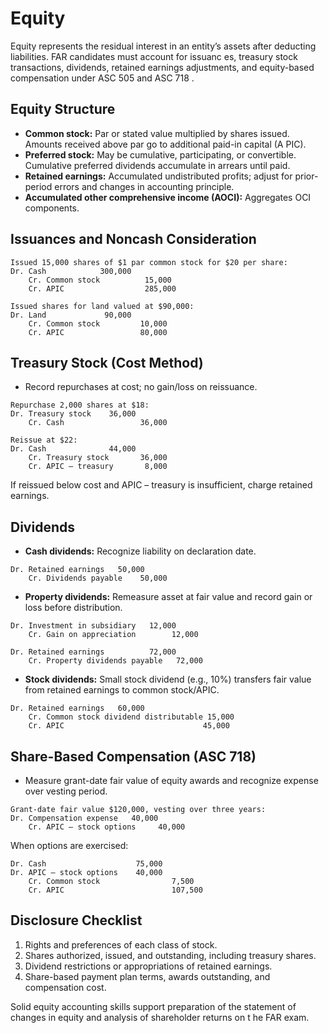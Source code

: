 # Equity

Equity represents the residual interest in an entity’s assets after deducting liabilities. FAR candidates must account for issuanc
es, treasury stock transactions, dividends, retained earnings adjustments, and equity-based compensation under ASC 505 and ASC 718
.

## Equity Structure

- **Common stock:** Par or stated value multiplied by shares issued. Amounts received above par go to additional paid-in capital (A
PIC).
- **Preferred stock:** May be cumulative, participating, or convertible. Cumulative preferred dividends accumulate in arrears until
 paid.
- **Retained earnings:** Accumulated undistributed profits; adjust for prior-period errors and changes in accounting principle.
- **Accumulated other comprehensive income (AOCI):** Aggregates OCI components.

## Issuances and Noncash Consideration

```text
Issued 15,000 shares of $1 par common stock for $20 per share:
Dr. Cash            300,000
    Cr. Common stock          15,000
    Cr. APIC                  285,000

Issued shares for land valued at $90,000:
Dr. Land             90,000
    Cr. Common stock         10,000
    Cr. APIC                 80,000
```

## Treasury Stock (Cost Method)

- Record repurchases at cost; no gain/loss on reissuance.

```text
Repurchase 2,000 shares at $18:
Dr. Treasury stock    36,000
    Cr. Cash                 36,000

Reissue at $22:
Dr. Cash              44,000
    Cr. Treasury stock       36,000
    Cr. APIC – treasury       8,000
```

If reissued below cost and APIC – treasury is insufficient, charge retained earnings.

## Dividends

- **Cash dividends:** Recognize liability on declaration date.

```text
Dr. Retained earnings   50,000
    Cr. Dividends payable    50,000
```

- **Property dividends:** Remeasure asset at fair value and record gain or loss before distribution.

```text
Dr. Investment in subsidiary   12,000
    Cr. Gain on appreciation        12,000

Dr. Retained earnings          72,000
    Cr. Property dividends payable   72,000
```

- **Stock dividends:** Small stock dividend (e.g., 10%) transfers fair value from retained earnings to common stock/APIC.

```text
Dr. Retained earnings   60,000
    Cr. Common stock dividend distributable 15,000
    Cr. APIC                               45,000
```

## Share-Based Compensation (ASC 718)

- Measure grant-date fair value of equity awards and recognize expense over vesting period.

```text
Grant-date fair value $120,000, vesting over three years:
Dr. Compensation expense   40,000
    Cr. APIC – stock options     40,000
```

When options are exercised:

```text
Dr. Cash                    75,000
Dr. APIC – stock options    40,000
    Cr. Common stock                7,500
    Cr. APIC                        107,500
```

## Disclosure Checklist

1. Rights and preferences of each class of stock.
2. Shares authorized, issued, and outstanding, including treasury shares.
3. Dividend restrictions or appropriations of retained earnings.
4. Share-based payment plan terms, awards outstanding, and compensation cost.

Solid equity accounting skills support preparation of the statement of changes in equity and analysis of shareholder returns on t
he FAR exam.
